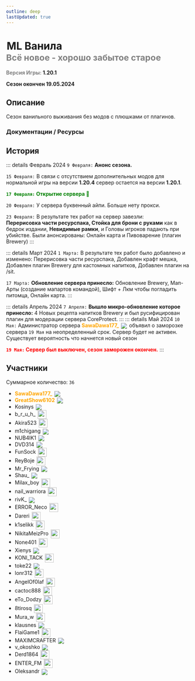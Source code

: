 ```yaml
---
outline: deep
lastUpdated: true
---
```


# <iconify-icon icon="solar:archive-bold-duotone" style="margin-bottom:-0.3rem;margin-right:0.10rem;margin:center;color: #868dcc" ></iconify-icon> ML Ванила <br/> <span style="color: gray;"><sup> Всё новое - хорошо забытое старое </sup></span>

**<span style="color: gray;">Версия Игры:</span> 1.20.1**

**Сезон окончен 19.05.2024**

## Описание

Сезон ванильного выживания без модов с плюшками от плагинов.

### Документации / Ресурсы

<Links :items="[
    { 
        name: 'FlectoneChat', 
        link: 'ml-vanila/flectone-chat', 
        icon: 'solar:chat-round-dots-bold-duotone',
        color: '#868dcc'
    },
    { 
        name: 'Пластинки', 
        link: 'ml-vanila/music-discs', 
        icon: 'solar:music-note-bold-duotone',
        color: '#868dcc'
    },
    { 
        name: 'Мап Арты', 
        link: 'ml-vanila/map-arts', 
        icon: 'solar:paint-roller-bold-duotone',
        color: '#868dcc'
    },
    { 
        name: 'Поделится ресурспаком', 
        link: 'ml-vanila/share-resourcepack', 
        icon: 'solar:archive-up-bold-duotone',
        color: '#868dcc'
    },
  ]"
/>


## История

::: details Февраль 2024
`9 Февраля:` **Анонс сезона.**

`15 Февраля:` В связи с отсутствием дополнительных модов для нормальной игры на версии **1.20.4** сервер остается на версии **1.20.1**.

**<span style="color: green;">`17 Февраля:` Открытие сервера 🎂</span>**

`20 Февраля:` У сервера буквенный айпи. Больше нету прокси.

`23 Февраля:` В результате тех работ на сервер завезли:<br />
**Перерисовка части ресурспака, Стойка для брони с руками** как в бедрок издании, **Невидимые рамки**, и Головы игроков падають при убийстве.
Были анонсированы: Онлайн карта и Пивоварение (плагин Brewery)
::: 

::: details Март 2024
`1 Марта:` В результате тех работ было добавлено и изменено:
Перерисовка части ресурспака, Добавлен крафт мешка, Добавлен плагин Brewery для кастомных напитков, Добавлен плагин на /sit.

`17 Марта:` **Обновление сервера принесло:** Обновление Brewery,  Мап-Aрты (создание мапартов командой), Шифт + Лкм чтобы погладить питомца, Онлайн карта.
::: 

::: details Апрель 2024
`7 Апреля:` **Вышло микро-обновление которое принесло:** 4 Новых рецепта напитков Brewery и был русифицирован плагин для модерации сервера CoreProtect.
::: 
::: details Май 2024
`10 Мая:` Администратор сервера **<span style="color: orange;">SawaDawa177_</span>** <img src="https://api.mineatar.io/face/0c81442c240b4087851ff50f3d8fd589?scale=3" style="display: inline; margin: 0 2px; vertical-align: middle;" /> объявил о заморозке сервера `19 Мая` на неопределенный срок. Сервер будет не активен. Существует вероятность что начнется новый сезон

**<span style="color: red;">`19 Мая:` Сервер был выключен, сезон заморожен окончен.</span>**
::: 

## Участники
Суммарное количество: `36`
- **<span style="color: orange;">SawaDawa177_</span>** <img src="https://api.mineatar.io/face/0c81442c240b4087851ff50f3d8fd589?scale=3" style="display: inline; margin: 0 2px; vertical-align: middle;" />
- **<span style="color: orange;">GreatShow6102</span>** <img src="https://api.mineatar.io/face/ceb1b631-d2ff-4166-8458-e4c8498e1248?scale=3" style="display: inline; margin: 0 2px; vertical-align: middle;" />
- Kosinys <img src="https://api.mineatar.io/face/58650faf-08ae-438a-a1ce-ec99ba38c4e6?scale=3" style="display: inline; margin: 0 2px; vertical-align: middle;" />
- b_r_u_h_ <img src="/minecraft/playerHeads/steveHead.png" style="display: inline; margin: 0 2px; vertical-align: middle;" width="24" height="24"/>
- Akira523 <img src="/minecraft/playerHeads/steveHead.png" style="display: inline; margin: 0 2px; vertical-align: middle;" width="24" height="24"/>
- m1chigang <img src="https://api.mineatar.io/face/566bac65-6941-4454-9d50-7a4339fc433a?scale=3" style="display: inline; margin: 0 2px; vertical-align: middle;" />
- NUB4IK1 <img src="https://api.mineatar.io/face/d2b496f0-c2b0-4849-8dee-a6bda731a7eb?scale=3" style="display: inline; margin: 0 2px; vertical-align: middle;" />
- DVD314 <img src="https://api.mineatar.io/face/9806b0b5-baa2-48c6-b70e-64af239a78eb?scale=3" style="display: inline; margin: 0 2px; vertical-align: middle;" />
- FunSock <img src="/minecraft/playerHeads/steveHead.png" style="display: inline; margin: 0 2px; vertical-align: middle;" width="24" height="24"/>
- ReyBoje <img src="/minecraft/playerHeads/steveHead.png" style="display: inline; margin: 0 2px; vertical-align: middle;" width="24" height="24"/>
- Mr_Frying <img src="https://api.mineatar.io/face/8a587fdf-a714-42db-b460-cac37bfaaaeb?scale=3" style="display: inline; margin: 0 2px; vertical-align: middle;" />
- Shau_ <img src="https://api.mineatar.io/face/8c85f44e-7e5c-4930-89e3-6c7bad0baf36?scale=3" style="display: inline; margin: 0 2px; vertical-align: middle;" />
- Milax_boy <img src="/minecraft/playerHeads/steveHead.png" style="display: inline; margin: 0 2px; vertical-align: middle;" width="24" height="24"/>
- nail_warriora <img src="/minecraft/playerHeads/steveHead.png" style="display: inline; margin: 0 2px; vertical-align: middle;" width="24" height="24"/>
- rivK_ <img src="https://api.mineatar.io/face/52672dfc-11d6-482e-8424-03454b1230a6?scale=3" style="display: inline; margin: 0 2px; vertical-align: middle;" />
- ERROR_Neco <img src="/minecraft/playerHeads/steveHead.png" style="display: inline; margin: 0 2px; vertical-align: middle;" width="24" height="24"/>
- Dareri <img src="/minecraft/playerHeads/steveHead.png" style="display: inline; margin: 0 2px; vertical-align: middle;" width="24" height="24"/>
- k1selikk <img src="/minecraft/playerHeads/steveHead.png" style="display: inline; margin: 0 2px; vertical-align: middle;" width="24" height="24"/>
- NikitaMeizPro <img src="/minecraft/playerHeads/steveHead.png" style="display: inline; margin: 0 2px; vertical-align: middle;" width="24" height="24"/>
- None401 <img src="/minecraft/playerHeads/steveHead.png" style="display: inline; margin: 0 2px; vertical-align: middle;" width="24" height="24"/>
- Xienys <img src="https://api.mineatar.io/face/e3f818fb-7a8d-4d4b-81ff-3936ba9db322?scale=3" style="display: inline; margin: 0 2px; vertical-align: middle;" />
- KONI_TACK <img src="/minecraft/playerHeads/steveHead.png" style="display: inline; margin: 0 2px; vertical-align: middle;" width="24" height="24"/>
- toke22 <img src="https://api.mineatar.io/face/720ee778-259e-435f-a85b-eed22fde7269?scale=3" style="display: inline; margin: 0 2px; vertical-align: middle;" />
- lonr312 <img src="/minecraft/playerHeads/steveHead.png" style="display: inline; margin: 0 2px; vertical-align: middle;" width="24" height="24"/>
- AngelOf0laf <img src="/minecraft/playerHeads/steveHead.png" style="display: inline; margin: 0 2px; vertical-align: middle;" width="24" height="24"/>
- cactoc888  <img src="/minecraft/playerHeads/steveHead.png" style="display: inline; margin: 0 2px; vertical-align: middle;" width="24" height="24"/>
- eTo_Dodzy <img src="/minecraft/playerHeads/steveHead.png" style="display: inline; margin: 0 2px; vertical-align: middle;" width="24" height="24"/>
- 8tirosq <img src="/minecraft/playerHeads/steveHead.png" style="display: inline; margin: 0 2px; vertical-align: middle;" width="24" height="24"/>
- Mura_w <img src="/minecraft/playerHeads/steveHead.png" style="display: inline; margin: 0 2px; vertical-align: middle;" width="24" height="24"/>
- klausnes <img src="https://api.mineatar.io/face/1391e540-521a-49d9-89a4-8e8077142984?scale=3" style="display: inline; margin: 0 2px; vertical-align: middle;" />
- FlaiGame1 <img src="/minecraft/playerHeads/steveHead.png" style="display: inline; margin: 0 2px; vertical-align: middle;" width="24" height="24"/>
- MAXIMCRAFTER <img src="https://api.mineatar.io/face/90f3180d-6757-4df4-813f-8b5a0b3ef8f8?scale=3" style="display: inline; margin: 0 2px; vertical-align: middle;" />
- v_okoshko <img src="https://api.mineatar.io/face/a2378024-72b4-473e-b4e2-44c594c2ad21?scale=3" style="display: inline; margin: 0 2px; vertical-align: middle;" />
- Derd1864 <img src="/minecraft/playerHeads/steveHead.png" style="display: inline; margin: 0 2px; vertical-align: middle;" width="24" height="24"/>
- ENTER_FM <img src="/minecraft/playerHeads/steveHead.png" style="display: inline; margin: 0 2px; vertical-align: middle;" width="24" height="24"/>
- Oleksandr <img src="https://api.mineatar.io/face/23453d68-e515-4bb0-be4f-1bc0c1ac8ef1?scale=3" style="display: inline; margin: 0 2px; vertical-align: middle;" />

